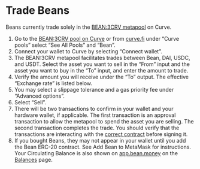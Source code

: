 # Trade Beans

Beans currently trade solely in the [BEAN:3CRV metapool](https://curve.fi/factory/152) on Curve.

1. Go to the [BEAN:3CRV pool on Curve](https://curve.fi/factory/152) or from [curve.fi](https://curve.fi/) under “Curve pools” select “See All Pools” and “Bean”.
2. Connect your wallet to Curve by selecting “Connect wallet”.
3. The BEAN:3CRV metapool facilitates trades between Bean, DAI, USDC, and USDT. Select the asset you want to sell in the “From” input and the asset you want to buy in the “To” input, and enter the amount to trade.
4. Verify the amount you will receive under the “To” output. The effective “Exchange rate” is listed below.
5. You may select a slippage tolerance and a gas priority fee under “Advanced options”.
6. Select “Sell”.
7. There will be two transactions to confirm in your wallet and your hardware wallet, if applicable. The first transaction is an approval transaction to allow the metapool to spend the asset you are selling. The second transaction completes the trade. You should verify that the transactions are interacting with the [correct contract](https://etherscan.io/address/0xc9C32cd16Bf7eFB85Ff14e0c8603cc90F6F2eE49) before signing it.
8. If you bought Beans, they may not appear in your wallet until you add the Bean ERC-20 contract. See Add Bean to MetaMask for instructions. Your Circulating Balance is also shown on [app.bean.money](https://app.bean.money/) on the [Balances](https://app.bean.money/#/balances) page.

